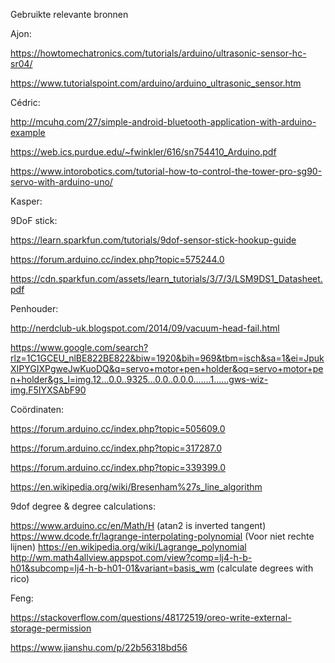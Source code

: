 Gebruikte relevante bronnen

Ajon:

https://howtomechatronics.com/tutorials/arduino/ultrasonic-sensor-hc-sr04/

https://www.tutorialspoint.com/arduino/arduino_ultrasonic_sensor.htm

Cédric:

http://mcuhq.com/27/simple-android-bluetooth-application-with-arduino-example

https://web.ics.purdue.edu/~fwinkler/616/sn754410_Arduino.pdf

https://www.intorobotics.com/tutorial-how-to-control-the-tower-pro-sg90-servo-with-arduino-uno/

Kasper:

9DoF stick:

https://learn.sparkfun.com/tutorials/9dof-sensor-stick-hookup-guide

https://forum.arduino.cc/index.php?topic=575244.0

https://cdn.sparkfun.com/assets/learn_tutorials/3/7/3/LSM9DS1_Datasheet.pdf

Penhouder:

http://nerdclub-uk.blogspot.com/2014/09/vacuum-head-fail.html

https://www.google.com/search?rlz=1C1GCEU_nlBE822BE822&biw=1920&bih=969&tbm=isch&sa=1&ei=JpukXIPYGIXPgweJwKuoDQ&q=servo+motor+pen+holder&oq=servo+motor+pen+holder&gs_l=img.12...0.0..9325...0.0..0.0.0.......1......gws-wiz-img.F5IYXSAbF90

Coördinaten:

https://forum.arduino.cc/index.php?topic=505609.0

https://forum.arduino.cc/index.php?topic=317287.0

https://forum.arduino.cc/index.php?topic=339399.0

https://en.wikipedia.org/wiki/Bresenham%27s_line_algorithm


9dof degree & degree calculations:

https://www.arduino.cc/en/Math/H  (atan2 is inverted tangent)
https://www.dcode.fr/lagrange-interpolating-polynomial (Voor niet rechte lijnen)
https://en.wikipedia.org/wiki/Lagrange_polynomial
http://wm.math4allview.appspot.com/view?comp=lj4-h-b-h01&subcomp=lj4-h-b-h01-01&variant=basis_wm (calculate degrees with rico)



Feng:

https://stackoverflow.com/questions/48172519/oreo-write-external-storage-permission

https://www.jianshu.com/p/22b56318bd56
